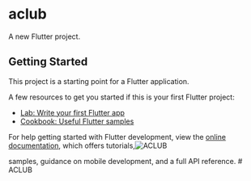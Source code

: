 # aclub

A new Flutter project.

## Getting Started

This project is a starting point for a Flutter application.

A few resources to get you started if this is your first Flutter project:

- [Lab: Write your first Flutter app](https://docs.flutter.dev/get-started/codelab)
- [Cookbook: Useful Flutter samples](https://docs.flutter.dev/cookbook)

For help getting started with Flutter development, view the
[online documentation](https://docs.flutter.dev/), which offers tutorials,![ACLUB](https://github.com/user-attachments/assets/a82c647d-c3d8-4b84-8f91-e6813c9ffe45)

samples, guidance on mobile development, and a full API reference.
#   A C L U B 
 
 
